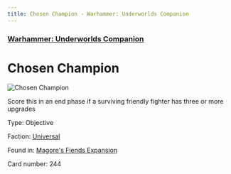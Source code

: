 ```yaml
---
title: Chosen Champion - Warhammer: Underworlds Companion
---
```


### [Warhammer: Underworlds Companion](https://guidokessels.github.io/wh-underworlds)

  

# Chosen Champion

![Chosen Champion](https://warhammerunderworlds.com/wp-content/uploads/sites/6/2018/03/244_ENG.png)

Score this in an end phase if a surviving friendly fighter has three or more upgrades

Type: Objective

Faction: [Universal](https://guidokessels.github.io/wh-underworlds/factions/universal)

Found in: [Magore's Fiends Expansion](https://guidokessels.github.io/wh-underworlds/locations/magores-fiends-expansion)

Card number: 244
